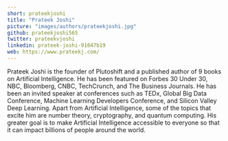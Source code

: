 ```yaml
---
short: prateekjoshi
title: "Prateek Joshi"
picture: "images/authors/prateekjoshi.jpg"
github: prateekjoshi565
twitter: prateekvjoshi
linkedin: prateek-joshi-91047b19
web: https://www.prateekj.com/
---
```


Prateek Joshi is the founder of Plutoshift and a published author of 9 books on Artificial Intelligence. He has been featured on Forbes 30 Under 30, NBC, Bloomberg, CNBC, TechCrunch, and The Business Journals. He has been an invited speaker at conferences such as TEDx, Global Big Data Conference, Machine Learning Developers Conference, and Silicon Valley Deep Learning. Apart from Artificial Intelligence, some of the topics that excite him are number theory, cryptography, and quantum computing. His greater goal is to make Artificial Intelligence accessible to everyone so that it can impact billions of people around the world.